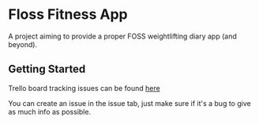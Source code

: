 # Floss Fitness App

A project aiming to provide a proper FOSS weightlifting diary app (and beyond).

## Getting Started

Trello board tracking issues can be found [here](https://trello.com/b/E4cI0TZN/fitnelly)

You can create an issue in the issue tab, just make sure if it's a bug to give as much info as possible.
